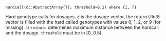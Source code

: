 ```
hardcall(d::AbstractArray{T}; threshold=0.1) where {I, T}
```

Hard genotype calls for dosages. `d` is the dosage vector, the return UInt8 vector is filled with the hard called genotypes  with values 0, 1, 2, or 9 (for missing). `threshold` determines maximum distance between the hardcall and the dosage. `threshold` must be in [0, 0.5). 
